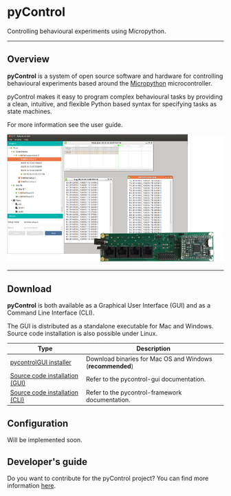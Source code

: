 # pyControl

Controlling behavioural experiments using Micropython.

---

## Overview

**pyControl** is a system of open source software and hardware for controlling behavioural experiments based around the [Micropython](https://micropython.org/) microcontroller.

pyControl makes it easy to program complex behavioural tasks by providing a clean, intuitive, and flexible Python based syntax for specifying tasks as state machines.

For more information see the user guide.


![pyControlGUI frontpage](media/pycontrol-gui-frontpage.png)

---

## Download

**pyControl** is both available as a Graphical User Interface (GUI) and as a Command Line Interface (CLI). 

The GUI is distributed as a standalone executable for Mac and Windows. Source code installation is also possible under Linux.

| Type | Description |
|---|---|
|[pycontrolGUI installer](https://bitbucket.org/fchampalimaud/pycontrol-gui/downloads)| Download binaries for Mac OS and Windows (**recommended**)|
|[Source code installation (GUI)](http://pycontrol-gui.readthedocs.io/en/latest/) | Refer to the pycontrol-gui documentation. |
|[Source code installation (CLI)](http://pycontrol-framework.readthedocs.io/en/latest/) | Refer to the pycontrol-framework documentation. |

## Configuration

Will be implemented soon.

## Developer's guide
Do you want to contribute for the pyControl project? You can find more information [here](/contributing).